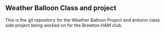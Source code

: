 ## Weather Balloon Class and project

This is the git repository for the Weather Balloon Project and arduino class side project being worked on for the Brewton HAM club.

